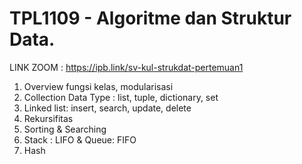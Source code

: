 # TPL1109 - Algoritme dan Struktur Data.

LINK ZOOM : https://ipb.link/sv-kul-strukdat-pertemuan1

1. Overview fungsi kelas, modularisasi
2. Collection Data Type : list, tuple, dictionary, set
3. Linked list: insert, search, update, delete
4. Rekursifitas
5. Sorting & Searching
6. Stack : LIFO & Queue: FIFO
7. Hash 
